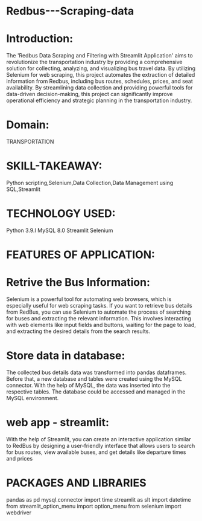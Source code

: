 # Redbus---Scraping-data
# Introduction:
The 'Redbus Data Scraping and Filtering with Streamlit Application' aims to revolutionize the transportation industry by providing a comprehensive solution for collecting, analyzing, and visualizing bus travel data. By utilizing Selenium for web scraping, this project automates the extraction of detailed information from Redbus, including bus routes, schedules, prices, and seat availability. By streamlining data collection and providing powerful tools for data-driven decision-making, this project can significantly improve operational efficiency and strategic planning in the transportation industry.

# Domain:
TRANSPORTATION

# SKILL-TAKEAWAY:
Python scripting,Selenium,Data Collection,Data Management using SQL,Streamlit
# TECHNOLOGY USED:
Python 3.9.I
MySQL 8.0
Streamlit
Selenium

# FEATURES OF APPLICATION:
# Retrive the Bus Information:

  Selenium is a powerful tool for automating web browsers, which is especially useful for web scraping tasks. If you want to retrieve bus details from RedBus, 
 you can use Selenium to automate the process of searching for buses and extracting the relevant information. This involves interacting with web elements 
 like input fields and buttons, waiting for the page to load, and extracting the desired details from the search results.
 
# Store data in database:
The collected bus details data was transformed into pandas dataframes. Before that, a new database and tables were created using the MySQL connector. With the help of MySQL, the data was inserted into the respective tables. The database could be accessed and managed in the MySQL environment.

# web app - streamlit:
With the help of Streamlit, you can create an interactive application similar to RedBus by designing a user-friendly interface that allows users to search for bus routes, view available buses, and get details like departure times and prices

# PACKAGES AND LIBRARIES
pandas as pd
mysql.connector
import time
streamlit as slt
import datetime
from streamlit_option_menu import option_menu
from selenium import webdriver
